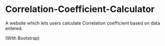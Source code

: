 # Correlation-Coefficient-Calculator

A website which lets users calculate Correlation coefficient based on data entered.

(With Bootstrap)